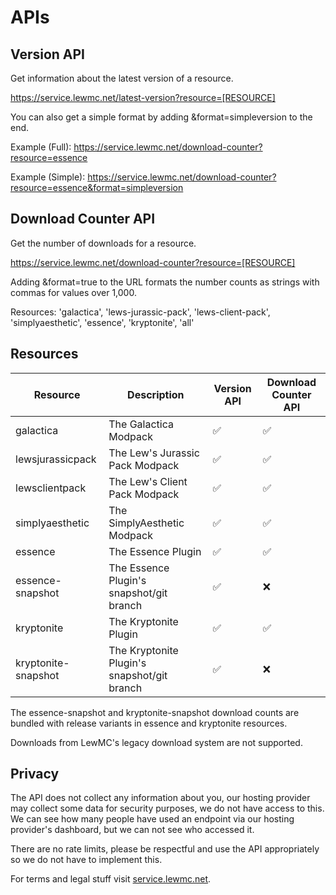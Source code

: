# APIs

## Version API
Get information about the latest version of a resource.

https://service.lewmc.net/latest-version?resource=[RESOURCE]

You can also get a simple format by adding &format=simpleversion to the end.

Example (Full): https://service.lewmc.net/download-counter?resource=essence

Example (Simple): https://service.lewmc.net/download-counter?resource=essence&format=simpleversion

## Download Counter API

Get the number of downloads for a resource.

https://service.lewmc.net/download-counter?resource=[RESOURCE]

Adding &format=true to the URL formats the number counts as strings with commas for values over 1,000.

Resources: 'galactica', 'lews-jurassic-pack', 'lews-client-pack', 'simplyaesthetic', 'essence', 'kryptonite', 'all'

## Resources

| Resource            | Description                                 | Version API | Download Counter API |
|---------------------|---------------------------------------------|-------------|----------------------|
| galactica           | The Galactica Modpack                       | ✅           | ✅                    |
| lewsjurassicpack    | The Lew's Jurassic Pack Modpack             | ✅           | ✅                    |
| lewsclientpack      | The Lew's Client Pack Modpack               | ✅           | ✅                    |
| simplyaesthetic     | The SimplyAesthetic Modpack                 | ✅           | ✅                    |
| essence             | The Essence Plugin                          | ✅           | ✅                    |
| essence-snapshot    | The Essence Plugin's snapshot/git branch    | ✅           | ❌                    |
| kryptonite          | The Kryptonite Plugin                       | ✅           | ✅                    |
| kryptonite-snapshot | The Kryptonite Plugin's snapshot/git branch | ✅           | ❌                    |
The essence-snapshot and kryptonite-snapshot download counts are bundled with release variants in essence and kryptonite resources.

Downloads from LewMC's legacy download system are not supported.

## Privacy

The API does not collect any information about you, our hosting provider may collect some data for security purposes, we do not have access to this. We can see how many people have used an endpoint via our hosting provider's dashboard, but we can not see who accessed it.

There are no rate limits, please be respectful and use the API appropriately so we do not have to implement this.

For terms and legal stuff visit [service.lewmc.net](https://service.lewmc.net).